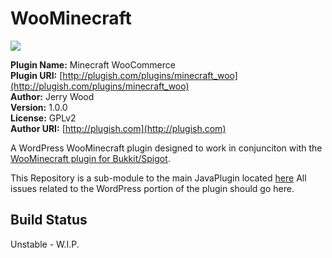 # WooMinecraft
![](http://i.gyazo.com/ba51b7e45aa809d514c051266d0fbe6f.png)

**Plugin Name:** Minecraft WooCommerce   
**Plugin URI:** [http://plugish.com/plugins/minecraft_woo](http://plugish.com/plugins/minecraft_woo)      
**Author:** Jerry Wood   
**Version:** 1.0.0   
**License:** GPLv2   
**Author URI:** [http://plugish.com](http://plugish.com)   

A WordPress WooMinecraft plugin designed to work in conjunciton with the [WooMinecraft plugin for Bukkit/Spigot](https://github.com/WooMinecraft/WooMinecraft).

This Repository is a sub-module to the main JavaPlugin located [here](https://github.com/WooMinecraft/WooMinecraft)  All issues related to the WordPress portion of the plugin should go here.

## Build Status
Unstable - W.I.P.